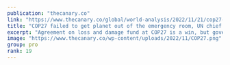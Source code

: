 ```yaml
---
publication: "thecanary.co"
link: "https://www.thecanary.co/global/world-analysis/2022/11/21/cop27-failed-to-get-planet-out-of-the-emergency-room-un-chief-warns/"
title: "COP27 failed to get planet out of the emergency room, UN chief warns"
excerpt: "Agreement on loss and damage fund at COP27 is a win, but governments failed to commit to vital action on cutting emissions."
image: "https://www.thecanary.co/wp-content/uploads/2022/11/COP27.png"
group: pro
rank: 19
---
```

